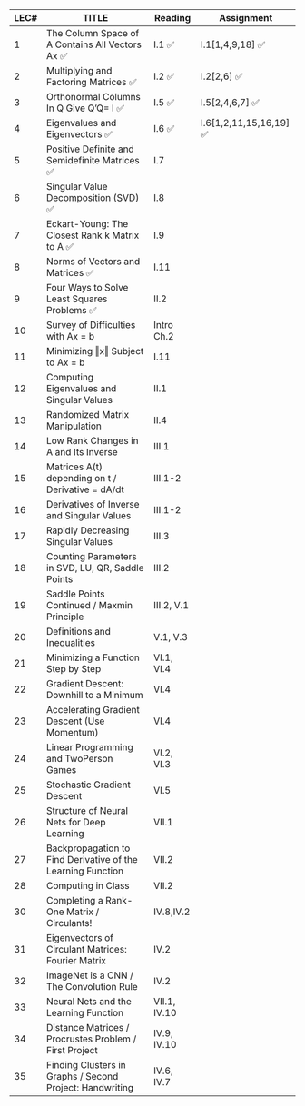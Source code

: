 | LEC# | TITLE                                                       | Reading      | Assignment             |
| ---- | ----------------------------------------------------------- | ------------ | ---------------------- |
| 1    | The Column Space of A Contains All Vectors Ax ✅             | I.1 ✅        | I.1[1,4,9,18] ✅        |
| 2    | Multiplying and Factoring Matrices ✅                        | I.2 ✅        | I.2[2,6] ✅             |
| 3    | Orthonormal Columns In Q Give Q’Q= I ✅                      | I.5 ✅        | I.5[2,4,6,7] ✅         |
| 4    | Eigenvalues and Eigenvectors ✅                              | I.6 ✅        | I.6[1,2,11,15,16,19] ✅ |
| 5    | Positive Definite and Semidefinite Matrices ✅               | I.7          |                        |
| 6    | Singular Value Decomposition (SVD) ✅                        | I.8          |                        |
| 7    | Eckart-Young: The Closest Rank k Matrix to A ✅              | I.9          |                        |
| 8    | Norms of Vectors and Matrices ✅                             | I.11         |                        |
| 9    | Four Ways to Solve Least Squares Problems ✅                 | II.2         |                        |
| 10   | Survey of Difficulties with Ax = b                          | Intro Ch.2   |                        |
| 11   | Minimizing ‖x‖ Subject to Ax = b                            | I.11         |                        |
| 12   | Computing Eigenvalues and Singular Values                   | II.1         |                        |
| 13   | Randomized Matrix Manipulation                              | II.4         |                        |
| 14   | Low Rank Changes in A and Its Inverse                       | III.1        |                        |
| 15   | Matrices A(t) depending on t / Derivative = dA/dt           | III.1-2      |                        |
| 16   | Derivatives of Inverse and Singular Values                  | III.1-2      |                        |
| 17   | Rapidly Decreasing Singular Values                          | III.3        |                        |
| 18   | Counting Parameters in SVD, LU, QR, Saddle Points           | III.2        |                        |
| 19   | Saddle Points Continued / Maxmin Principle                  | III.2, V.1   |                        |
| 20   | Definitions and Inequalities                                | V.1, V.3     |                        |
| 21   | Minimizing a Function Step by Step                          | VI.1, VI.4   |                        |
| 22   | Gradient Descent: Downhill to a Minimum                     | VI.4         |                        |
| 23   | Accelerating Gradient Descent (Use Momentum)                | VI.4         |                        |
| 24   | Linear Programming and TwoPerson Games                      | VI.2, VI.3   |                        |
| 25   | Stochastic Gradient Descent                                 | VI.5         |                        |
| 26   | Structure of Neural Nets for Deep Learning                  | VII.1        |                        |
| 27   | Backpropagation to Find Derivative of the Learning Function | VII.2        |                        |
| 28   | Computing in Class                                          | VII.2        |                        |
| 30   | Completing a Rank-One Matrix / Circulants!                  | IV.8,IV.2    |                        |
| 31   | Eigenvectors of Circulant Matrices: Fourier Matrix          | IV.2         |                        |
| 32   | ImageNet is a CNN / The Convolution Rule                    | IV.2         |                        |
| 33   | Neural Nets and the Learning Function                       | VII.1, IV.10 |                        |
| 34   | Distance Matrices / Procrustes Problem / First Project      | IV.9, IV.10  |                        |
| 35   | Finding Clusters in Graphs / Second Project: Handwriting    | IV.6, IV.7   |                        |